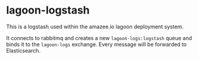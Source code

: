 # lagoon-logstash

This is a logstash used within the amazee.io lagoon deployment system.

It connects to rabbitmq and creates a new `lagoon-logs:logstash` queue and binds it to the `lagoon-logs` exchange. Every message will be forwarded to Elasticsearch.